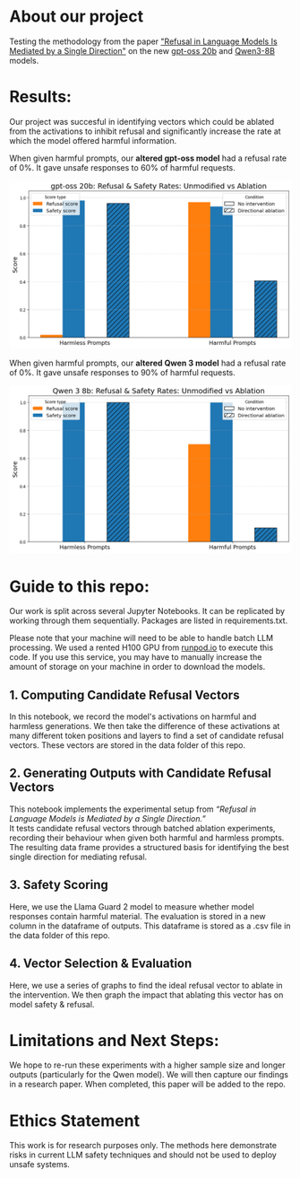 # About our project
Testing the methodology from the paper ["Refusal in Language Models Is Mediated by a Single Direction"](https://arxiv.org/pdf/2406.11717) on the new [gpt-oss 20b](https://huggingface.co/openai/gpt-oss-20b) and [Qwen3-8B](https://huggingface.co/Qwen/Qwen3-8B) models.

# Results:
Our project was succesful in identifying vectors which could be ablated from the activations to inhibit refusal and significantly increase the rate at which the model offered harmful information.

When given harmful prompts, our **altered gpt-oss model** had a refusal rate of 0%. It gave unsafe responses to 60% of harmful requests. 

![gpt_oss 20b results](Images/gpt-oss%20results%20graph.png)

When given harmful prompts, our **altered Qwen 3 model** had a refusal rate of 0%. It gave unsafe responses to 90% of harmful requests. 

![Qwen3 8b Results](Images/Qwen3%20Results%20Graph.png)

# Guide to this repo:
Our work is split across several Jupyter Notebooks. It can be replicated by working through them sequentially. Packages are listed in requirements.txt.

Please note that your machine will need to be able to handle batch LLM processing. We used a rented H100 GPU from [runpod.io](https://runpod.io) to execute this code. If you use this service, you may have to manually increase the amount of storage on your machine in order to download the models.

## 1. Computing Candidate Refusal Vectors
In this notebook, we record the model's activations on harmful and harmless generations. 
We then take the difference of these activations at many different token positions and layers to find a set of candidate refusal vectors. These vectors are stored in the data folder of this repo.

## 2. Generating Outputs with Candidate Refusal Vectors  
This notebook implements the experimental setup from *“Refusal in Language Models is Mediated by a Single Direction.”*  
It tests candidate refusal vectors through batched ablation experiments, recording their behaviour when given both  harmful and harmless prompts.  
The resulting data frame provides a structured basis for identifying the best single direction for mediating refusal.

## 3. Safety Scoring
Here, we use the Llama Guard 2 model to measure whether model responses contain harmful material. The evaluation is stored in a new column in the dataframe of outputs. This dataframe is stored as a .csv file in the data folder of this repo.

## 4. Vector Selection & Evaluation
Here, we use a series of graphs to find the ideal refusal vector to ablate in the intervention. We then graph the impact that ablating this vector has on model safety & refusal.

# Limitations and Next Steps:
We hope to re-run these experiments with a higher sample size and longer outputs (particularly for the Qwen model). We will then capture our findings in a research paper. When completed, this paper will be added to the repo. 

# Ethics Statement
This work is for research purposes only. The methods here demonstrate risks in current LLM safety techniques and should not be used to deploy unsafe systems.
